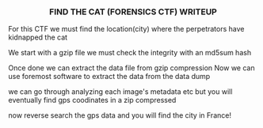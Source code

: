 <h3 align="center"> FIND THE CAT (FORENSICS CTF) WRITEUP </h3>

For this CTF we must find the location(city) where the perpetrators have kidnapped the cat

We start with a gzip file we must check the integrity with an md5sum hash

Once done we can extract the data file from gzip compression
Now we can use foremost software to extract the data from the data dump

we can go through analyzing each image's metadata etc but you will eventually find gps coodinates in a zip compressed

now reverse search the gps data and you will find the city in France!







